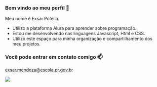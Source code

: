 ### Bem vindo ao meu perfil 🦧

Meu nome é Exsar Potella.


- Utilizo a plataforma Alura para aprender sobre programação.
- Estou me desenvolvendo nas linguagens Javascript, Html e CSS.
- Utilizo este espaço para minha organização e compartilhamento dos meu projetos.


### Você pode entrar em contato comigo 📫 

exsar.mendoza@escola.pr.gov.br


![](https://media.tenor.com/nTBRE0ccViwAAAAC/berserk-guts-berserk.gif)
